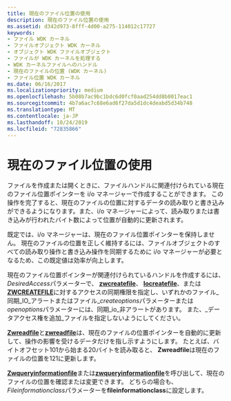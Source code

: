 ```yaml
---
title: 現在のファイル位置の使用
description: 現在のファイル位置の使用
ms.assetid: d342d973-8fff-4d00-a275-114012c17727
keywords:
- ファイル WDK カーネル
- ファイルオブジェクト WDK カーネル
- オブジェクト WDK ファイルオブジェクト
- ファイルが WDK カーネルを処理する
- WDK カーネルファイルへのハンドル
- 現在のファイルの位置 (WDK カーネル)
- ファイル位置 WDK カーネル
ms.date: 06/16/2017
ms.localizationpriority: medium
ms.openlocfilehash: 5b08b7ac9bc1bdc6d0fcf0aad254dd8b0017eac1
ms.sourcegitcommit: 4b7a6ac7c68e6ad6f27da5d1dc4deabd5d34b748
ms.translationtype: MT
ms.contentlocale: ja-JP
ms.lasthandoff: 10/24/2019
ms.locfileid: "72835866"
---
```

# <a name="using-the-current-file-position"></a>現在のファイル位置の使用





ファイルを作成または開くときに、ファイルハンドルに関連付けられている現在のファイル位置ポインターを i/o マネージャーで作成することができます。 この操作を完了すると、現在のファイルの位置に対するデータの読み取りと書き込みができるようになります。また、i/o マネージャーによって、読み取りまたは書き込みが行われたバイト数によって位置が自動的に更新されます。

既定では、i/o マネージャーは、現在のファイル位置ポインターを保持しません。 現在のファイルの位置を正しく維持するには、ファイルオブジェクトのすべての読み取り操作と書き込み操作を同期するために i/o マネージャーが必要となるため、この既定値は効率が向上します。

現在のファイル位置ポインターが関連付けられているハンドルを作成するには、 *DesiredAccess*パラメーターで、 [**zwcreatefile**](https://docs.microsoft.com/windows-hardware/drivers/ddi/ntifs/nf-ntifs-ntcreatefile)、 [**Iocreatefile**](https://docs.microsoft.com/windows-hardware/drivers/ddi/wdm/nf-wdm-iocreatefile)、または[**ZWCREATEFILE**](https://docs.microsoft.com/windows-hardware/drivers/ddi/ntifs/nf-ntifs-ntopenfile)に対するアクセスの同期権限を指定し、いずれかのファイル\_同期\_IO\_アラートまたはファイル\_*createoptions*パラメーターまたは*openoptions*パラメーターには、同期\_io\_非アラートがあります。 また、\_データアクセス権を追加\_ファイルを指定しないようにしてください。

[**Zwreadfile**](https://docs.microsoft.com/windows-hardware/drivers/ddi/ntifs/nf-ntifs-ntreadfile)と[**zwreadfile**](https://docs.microsoft.com/windows-hardware/drivers/ddi/ntifs/nf-ntifs-ntwritefile)は、現在のファイルの位置ポインターを自動的に更新して、操作の影響を受けるデータだけを指し示すようにします。 たとえば、バイトオフセット101から始まる20バイトを読み取ると、 **Zwreadfile**は現在のファイルの位置を121に更新します。

[**Zwqueryinformationfile**](https://docs.microsoft.com/windows-hardware/drivers/ddi/ntifs/nf-ntifs-ntqueryinformationfile)または[**zwqueryinformationfile**](https://docs.microsoft.com/windows-hardware/drivers/ddi/ntifs/nf-ntifs-ntsetinformationfile)を呼び出して、現在のファイルの位置を確認または変更できます。 どちらの場合も、 *Fileinformationclass*パラメーターを**fileinformationclass**に設定します。

 

 




